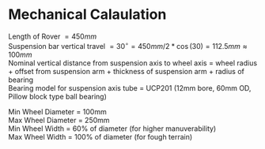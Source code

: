 # Mechanical Calaulation
Length of Rover $= 450mm$  
Suspension bar vertical travel $= 30 ^{\circ} = 450mm/2 * \cos(30) = 112.5mm \approx 100mm$  
Nominal vertical distance from suspension axis to wheel axis = wheel radius + offset from suspension arm + thickness of suspension arm + radius of bearing  
Bearing model for suspension axis tube = UCP201 (12mm bore, 60mm OD, Pillow block type ball bearing)  

Min Wheel Diameter = 100mm  
Max Wheel Diameter = 250mm  
Min Wheel Width = 60% of diameter (for higher manuverability)  
Max Wheel Width = 100% of diameter (for fough terrain)  


